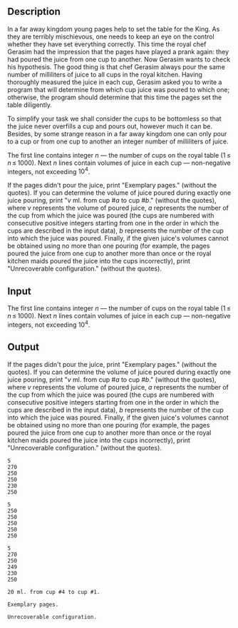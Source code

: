 ## Description

<div><p>In a far away kingdom young pages help to set the table for the King. As they are terribly mischievous, one needs to keep an eye on the control whether they have set everything correctly. This time the royal chef Gerasim had the impression that the pages have played a prank again: they had poured the juice from one cup to another. Now Gerasim wants to check his hypothesis. The good thing is that chef Gerasim always pour the same number of milliliters of juice to all cups in the royal kitchen. Having thoroughly measured the juice in each cup, Gerasim asked you to write a program that will determine from which cup juice was poured to which one; otherwise, the program should determine that this time the pages set the table diligently.</p><p>To simplify your task we shall consider the cups to be bottomless so that the juice never overfills a cup and pours out, however much it can be. Besides, by some strange reason in a far away kingdom one can only pour to a cup or from one cup to another an integer number of milliliters of juice.</p></div><div class="input-specification"><p>The first line contains integer <span class="tex-span"><i>n</i></span> — the number of cups on the royal table (<span class="tex-span">1 ≤ <i>n</i> ≤ 1000</span>). Next <span class="tex-span"><i>n</i></span> lines contain volumes of juice in each cup — non-negative integers, not exceeding <span class="tex-span">10<sup class="upper-index">4</sup></span>.</p></div><div class="output-specification"><p>If the pages didn't pour the juice, print "<span class="tex-font-style-tt">Exemplary pages.</span>" (without the quotes). If you can determine the volume of juice poured during exactly one juice pouring, print "<span class="tex-font-style-tt"><span class="tex-span"><i>v</i></span> ml. from cup #<span class="tex-span"><i>a</i></span> to cup #<span class="tex-span"><i>b</i></span>.</span>" (without the quotes), where <span class="tex-span"><i>v</i></span> represents the volume of poured juice, <span class="tex-span"><i>a</i></span> represents the number of the cup from which the juice was poured (the cups are numbered with consecutive positive integers starting from one in the order in which the cups are described in the input data), <span class="tex-span"><i>b</i></span> represents the number of the cup into which the juice was poured. Finally, if the given juice's volumes cannot be obtained using no more than one pouring (for example, the pages poured the juice from one cup to another more than once or the royal kitchen maids poured the juice into the cups incorrectly), print "<span class="tex-font-style-tt">Unrecoverable configuration.</span>" (without the quotes).</p></div>

## Input

<p>The first line contains integer <span class="tex-span"><i>n</i></span> — the number of cups on the royal table (<span class="tex-span">1 ≤ <i>n</i> ≤ 1000</span>). Next <span class="tex-span"><i>n</i></span> lines contain volumes of juice in each cup — non-negative integers, not exceeding <span class="tex-span">10<sup class="upper-index">4</sup></span>.</p>

## Output

<p>If the pages didn't pour the juice, print "<span class="tex-font-style-tt">Exemplary pages.</span>" (without the quotes). If you can determine the volume of juice poured during exactly one juice pouring, print "<span class="tex-font-style-tt"><span class="tex-span"><i>v</i></span> ml. from cup #<span class="tex-span"><i>a</i></span> to cup #<span class="tex-span"><i>b</i></span>.</span>" (without the quotes), where <span class="tex-span"><i>v</i></span> represents the volume of poured juice, <span class="tex-span"><i>a</i></span> represents the number of the cup from which the juice was poured (the cups are numbered with consecutive positive integers starting from one in the order in which the cups are described in the input data), <span class="tex-span"><i>b</i></span> represents the number of the cup into which the juice was poured. Finally, if the given juice's volumes cannot be obtained using no more than one pouring (for example, the pages poured the juice from one cup to another more than once or the royal kitchen maids poured the juice into the cups incorrectly), print "<span class="tex-font-style-tt">Unrecoverable configuration.</span>" (without the quotes).</p>





```input1
5
270
250
250
230
250

```




```input2
5
250
250
250
250
250

```




```input3
5
270
250
249
230
250

```




```output1
20 ml. from cup #4 to cup #1.

```




```output2
Exemplary pages.

```




```output3
Unrecoverable configuration.

```


